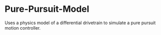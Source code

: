 # Pure-Pursuit-Model

Uses a physics model of a differential drivetrain to simulate a pure pursuit motion controller.

